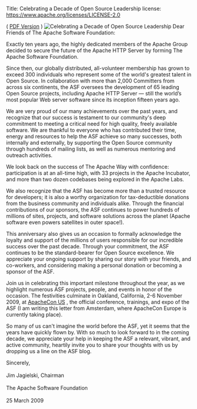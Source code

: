 Title: Celebrating a Decade of Open Source Leadership
license: https://www.apache.org/licenses/LICENSE-2.0

( [PDF Version](letter_2009_03_25.pdf) )
![Celebrating a Decade of Open Source
Leadership](../../images/10yearsASF_320x190.jpg "Celebrating a Decade of
Open Source Leadership") 
Dear Friends of The Apache Software Foundation:

Exactly ten years ago, the highly dedicated members of the Apache Group
decided to secure the future of the Apache HTTP Server by forming The
Apache Software Foundation.

Since then, our globally distributed, all-volunteer membership has grown to
exceed 300 individuals who represent some of the world's greatest talent in
Open Source. In collaboration with more than 2,000 Committers from across
six continents, the ASF oversees the development of 65 leading Open Source
projects, including Apache HTTP Server — still the world’s most popular
Web server software since its inception fifteen years ago.

We are very proud of our many achievements over the past years, and
recognize that our success is testament to our community's deep commitment
to meeting a critical need for high quality, freely available software. We
are thankful to everyone who has contributed their time, energy and
resources to help the ASF achieve so many successes, both internally and
externally, by supporting the Open Source community through hundreds of
mailing lists, as well as numerous mentoring and outreach activities.

We look back on the success of The Apache Way with confidence:
participation is at an all-time high, with 33 projects in the Apache
Incubator, and more than two dozen codebases being explored in the Apache
Labs.

We also recognize that the ASF has become more than a trusted resource for
developers; it is also a worthy organization for tax-deductible donations
from the business community and individuals alike. Through the financial
contributions of our sponsors, the ASF continues to power hundreds of
millions of sites, projects, and software solutions across the planet
(Apache software even powers satellites in outer space!).

This anniversary also gives us an occasion to formally acknowledge the
loyalty and support of the millions of users responsible for our incredible
success over the past decade. Through your commitment, the ASF continues to
be the standard-bearer for Open Source excellence. We appreciate your
ongoing support by sharing our story with your friends, and co-workers, and
considering making a personal donation or becoming a sponsor of the ASF.

Join us in celebrating this important milestone throughout the year, as we
highlight numerous ASF projects, people, and events in honor of the
occasion. The festivities culminate in Oakland, California, 2-6 November
2009, at [ApacheCon US](https://www.us.apachecon.com/c/acus2009/) , the
official conference, trainings, and expo of the ASF (I am writing this
letter from Amsterdam, where ApacheCon Europe is currently taking place).

So many of us can't imagine the world before the ASF, yet it seems that the
years have quickly flown by. With so much to look forward to in the coming
decade, we appreciate your help in keeping the ASF a relevant, vibrant, and
active community, heartily invite you to share your thoughts with us by
dropping us a line on the ASF blog.

Sincerely,<br></br>Jim Jagielski, Chairman<br></br>The Apache Software
Foundation<br></br>25 March 2009<br></br>

